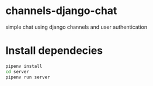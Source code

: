 # channels-django-chat
simple chat using django channels and user authentication

# Install dependecies

```bash
pipenv install
cd server
pipenv run server
``` 
